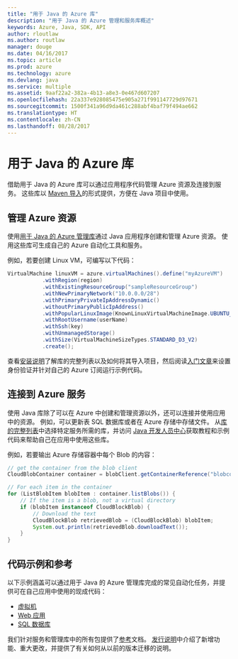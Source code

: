 ```yaml
---
title: "用于 Java 的 Azure 库"
description: "用于 Java 的 Azure 管理和服务库概述"
keywords: Azure, Java, SDK, API
author: rloutlaw
ms.author: routlaw
manager: douge
ms.date: 04/16/2017
ms.topic: article
ms.prod: azure
ms.technology: azure
ms.devlang: java
ms.service: multiple
ms.assetid: 9aaf22a2-382a-4b13-a8e3-0e467d607207
ms.openlocfilehash: 22a337e928085475e905a271f991147729d97671
ms.sourcegitcommit: 1500f341a96d9da461c288abf4baf79f494ae662
ms.translationtype: HT
ms.contentlocale: zh-CN
ms.lasthandoff: 08/28/2017
---
```

# <a name="azure-libraries-for-java"></a>用于 Java 的 Azure 库

借助用于 Java 的 Azure 库可以通过应用程序代码管理 Azure 资源及连接到服务。 这些库以 [Maven 导入](java-sdk-azure-install.md)的形式提供，方便在 Java 项目中使用。 

## <a name="manage-azure-resources"></a>管理 Azure 资源

使用[用于 Java 的 Azure 管理库](java-sdk-azure-get-started.md)通过 Java 应用程序创建和管理 Azure 资源。 使用这些库可生成自己的 Azure 自动化工具和服务。 

例如，若要创建 Linux VM，可编写以下代码：

```java
VirtualMachine linuxVM = azure.virtualMachines().define("myAzureVM")
           .withRegion(region)
           .withExistingResourceGroup("sampleResourceGroup")
           .withNewPrimaryNetwork("10.0.0.0/28")
           .withPrimaryPrivateIpAddressDynamic()
           .withoutPrimaryPublicIpAddress()
           .withPopularLinuxImage(KnownLinuxVirtualMachineImage.UBUNTU_SERVER_16_04_LTS)
           .withRootUsername(userName)
           .withSsh(key)
           .withUnmanagedStorage()
           .withSize(VirtualMachineSizeTypes.STANDARD_D3_V2)
           .create();
 ```

查看[安装说明](java-sdk-azure-install.md)了解库的完整列表以及如何将其导入项目，然后阅读[入门文章](java-sdk-azure-get-started.md)来设置身份验证并针对自己的 Azure 订阅运行示例代码。 

## <a name="connect-to-azure-services"></a>连接到 Azure 服务

使用 Java 库除了可以在 Azure 中创建和管理资源以外，还可以连接并使用应用中的资源。 例如，可以更新表 SQL 数据库或者在 Azure 存储中存储文件。 从[库的完整列表](java-sdk-azure-install.md)中选择特定服务所需的库，并访问 [Java 开发人员中心](https://azure.microsoft.com/develop/java/)获取教程和示例代码来帮助自己在应用中使用这些库。

例如，若要输出 Azure 存储容器中每个 Blob 的内容：

```java
// get the container from the blob client
CloudBlobContainer container = blobClient.getContainerReference("blobcontainer");

// For each item in the container
for (ListBlobItem blobItem : container.listBlobs()) {
    // If the item is a blob, not a virtual directory
    if (blobItem instanceof CloudBlockBlob) {
        // Download the text
        CloudBlockBlob retrievedBlob = (CloudBlockBlob) blobItem;
        System.out.println(retrievedBlob.downloadText());
    }
}
```

## <a name="sample-code-and-reference"></a>代码示例和参考

以下示例涵盖可以通过用于 Java 的 Azure 管理库完成的常见自动化任务，并提供可在自己应用中使用的现成代码：

- [虚拟机](java-sdk-azure-virtual-machine-samples.md)
- [Web 应用](java-sdk-azure-web-apps-samples.md)
- [SQL 数据库](java-sdk-azure-sql-database-samples.md)
   
我们针对服务和管理库中的所有包提供了[参考](https://docs.microsoft.com/java/api)文档。 [发行说明](java-sdk-azure-release-notes.md)中介绍了新增功能、重大更改，并提供了有关如何从以前的版本迁移的说明。